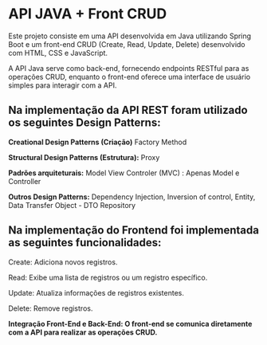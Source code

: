 # **API JAVA + Front CRUD**

Este projeto consiste em uma API desenvolvida em Java utilizando Spring Boot e um front-end CRUD (Create, Read, Update, Delete) desenvolvido com HTML, CSS e JavaScript.

A API Java serve como back-end, fornecendo endpoints RESTful para as operações CRUD, enquanto o front-end oferece uma interface de usuário simples para interagir com a API.

## Na implementação da API REST foram utilizado os seguintes Design Patterns:

**Creational Design Patterns (Criação)**
  Factory Method

**Structural Design Patterns (Estrutura):**
  Proxy

**Padrões arquiteturais:**
 Model View Controler (MVC) : Apenas Model e Controller

**Outros Design Patterns:**
Dependency Injection, Inversion of control, Entity, Data Transfer Object - DTO
Repository

## Na implementação do Frontend foi implementada as seguintes funcionalidades:

Create: Adiciona novos registros.

Read: Exibe uma lista de registros ou um registro específico.

Update: Atualiza informações de registros existentes.

Delete: Remove registros.

**Integração Front-End e Back-End: O front-end se comunica diretamente com a API para realizar as operações CRUD.**
